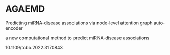 # AGAEMD
Predicting miRNA-disease associations via node-level attention graph auto-encoder

a new computational method to predict miRNA-disease associations

10.1109/tcbb.2022.3170843

